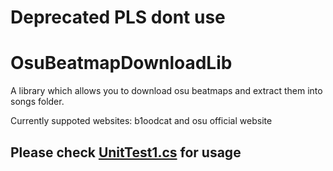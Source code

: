 # Deprecated PLS dont use

# OsuBeatmapDownloadLib
A library which allows you to download osu beatmaps and extract them into songs folder.

Currently suppoted websites: b1oodcat and osu official website
## Please check [UnitTest1.cs](https://github.com/EgorDm/OsuBeatmapDownloadLib/blob/master/UnitTestProject1/UnitTest1.cs) for usage
